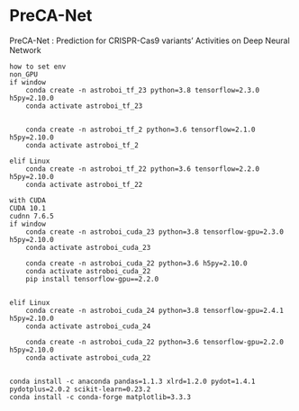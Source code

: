 # PreCA-Net
PreCA-Net : Prediction for CRISPR-Cas9 variants’ Activities on Deep Neural Network

    how to set env
    non_GPU
    if window
        conda create -n astroboi_tf_23 python=3.8 tensorflow=2.3.0 h5py=2.10.0
        conda activate astroboi_tf_23
    
    
        conda create -n astroboi_tf_2 python=3.6 tensorflow=2.1.0 h5py=2.10.0
        conda activate astroboi_tf_2
    
    elif Linux
        conda create -n astroboi_tf_22 python=3.6 tensorflow=2.2.0 h5py=2.10.0
        conda activate astroboi_tf_22
    
    with CUDA
    CUDA 10.1
    cudnn 7.6.5
    if window
        conda create -n astroboi_cuda_23 python=3.8 tensorflow-gpu=2.3.0 h5py=2.10.0
        conda activate astroboi_cuda_23
    
        conda create -n astroboi_cuda_22 python=3.6 h5py=2.10.0
        conda activate astroboi_cuda_22
        pip install tensorflow-gpu==2.2.0
    
    
    elif Linux
        conda create -n astroboi_cuda_24 python=3.8 tensorflow-gpu=2.4.1 h5py=2.10.0
        conda activate astroboi_cuda_24
    
        conda create -n astroboi_cuda_22 python=3.6 tensorflow-gpu=2.2.0 h5py=2.10.0
        conda activate astroboi_cuda_22
    
    
    conda install -c anaconda pandas=1.1.3 xlrd=1.2.0 pydot=1.4.1 pydotplus=2.0.2 scikit-learn=0.23.2
    conda install -c conda-forge matplotlib=3.3.3

